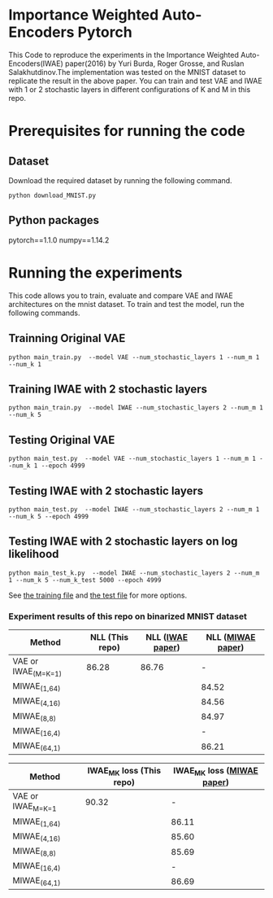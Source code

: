 # Importance Weighted Auto-Encoders Pytorch

This Code to reproduce the experiments in the Importance Weighted Auto-Encoders(IWAE) paper(2016) by Yuri Burda, Roger Grosse, and Ruslan Salakhutdinov.The implementation was tested on the MNIST dataset to replicate the result in the above paper. You can train and test VAE and IWAE with 1 or 2 stochastic layers in different configurations of K and M in this repo. 

# Prerequisites for running the code
## Dataset
Download the required dataset by running the following command. 
```
python download_MNIST.py
```
## Python packages
pytorch==1.1.0 numpy==1.14.2

# Running the experiments
This code allows you to train, evaluate and compare VAE and IWAE architectures on the mnist dataset. To train and test the model, run the following commands.
## Trainning Original VAE
```
python main_train.py  --model VAE --num_stochastic_layers 1 --num_m 1 --num_k 1
```
## Training IWAE with 2 stochastic layers
```
python main_train.py  --model IWAE --num_stochastic_layers 2 --num_m 1 --num_k 5
```
## Testing Original VAE
```
python main_test.py  --model VAE --num_stochastic_layers 1 --num_m 1 --num_k 1 --epoch 4999
```
## Testing IWAE with 2 stochastic layers
```
python main_test.py  --model IWAE --num_stochastic_layers 2 --num_m 1 --num_k 5 --epoch 4999
```
## Testing IWAE with 2 stochastic layers on log likelihood 
```
python main_test_k.py  --model IWAE --num_stochastic_layers 2 --num_m 1 --num_k 5 --num_k_test 5000 --epoch 4999
```
See [the training file](https://github.com/ShwanMario/IWAE/blob/master/Importance_Weighted_Autoencoders-master/MNIST/script/main_train.py) and [the test file](https://github.com/ShwanMario/IWAE/blob/master/Importance_Weighted_Autoencoders-master/MNIST/script/main_test.py) for more options.

### Experiment results of this repo on binarized MNIST dataset


|   Method   | NLL (This repo) | NLL ([IWAE paper](https://arxiv.org/abs/1509.00519)) | NLL ([MIWAE paper](https://arxiv.org/abs/1802.04537))|
| -----------------| --------------- | --------------- | --------|
|VAE or IWAE<sub>(M=K=1)</sub>| 86.28| 86.76| -|
|MIWAE<sub>(1,64)</sub>| | |84.52|
|MIWAE<sub>(4,16)</sub>| | |84.56 |
|MIWAE<sub>(8,8)</sub>| | |84.97 |
|MIWAE<sub>(16,4)</sub>| | | -|
|MIWAE<sub>(64,1)</sub>| |  |86.21|

|   Method   | IWAE<sub>MK</sub> loss (This repo) | IWAE<sub>MK</sub> loss ([MIWAE paper](https://arxiv.org/abs/1802.04537))|
| -----------------| ---------------| --------|
|VAE or IWAE<sub>M=K=1</sub>| 90.32| - |
|MIWAE<sub>(1,64)</sub>| |86.11|
|MIWAE<sub>(4,16)</sub>| |85.60 |
|MIWAE<sub>(8,8)</sub>| | 85.69 |
|MIWAE<sub>(16,4)</sub>| |  -|
|MIWAE<sub>(64,1)</sub>| |  86.69|
